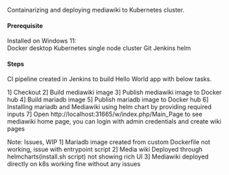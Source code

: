 Containarizing and deploying mediawiki to Kubernetes cluster.

#### Prerequisite 

Installed on Windows 11:   
Docker desktop
Kubernetes single node cluster
Git
Jenkins
helm

#### Steps

CI pipeline created in Jenkins to build Hello World app with below tasks.

1] Checkout
2] Build mediawiki image
3] Publish mediawiki image to Docker hub
4] Build mariadb image
5] Publish mariadb image to Docker hub
6] Installing mariadb and Mediawiki using helm chart by providing required inputs
7] Open http://localhost:31665/w/index.php/Main_Page to see mediawiki home page, you can login with admin credentials and create wiki pages

Note:
Issues, WIP
1] Mariadb image created from custom Dockerfile not working, issue with entrypoint script
2] Media wiki Deployed through helmcharts(install.sh script) not showing rich UI
3] Mediawiki deployed directly on k8s working fine without any issues
